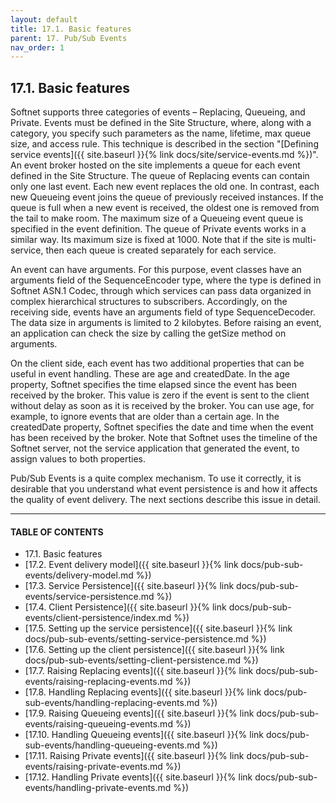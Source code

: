 ```yaml
---
layout: default
title: 17.1. Basic features
parent: 17. Pub/Sub Events
nav_order: 1
---
```


## 17.1. Basic features

Softnet supports three categories of events – Replacing, Queueing, and Private. Events must be defined in the Site Structure, where, along with a category, you specify such parameters as the name, lifetime, max queue size, and access rule. This technique is described in the section "[Defining service events]({{ site.baseurl }}{% link docs/site/service-events.md %})". An event broker hosted on the site implements a queue for each event defined in the Site Structure. The queue of Replacing events can contain only one last event. Each new event replaces the old one. In contrast, each new Queueing event joins the queue of previously received instances. If the queue is full when a new event is received, the oldest one is removed from the tail to make room. The maximum size of a Queueing event queue is specified in the event definition. The queue of Private events works in a similar way. Its maximum size is fixed at 1000. Note that if the site is multi-service, then each queue is created separately for each service.  

An event can have arguments. For this purpose, event classes have an <span class="field">arguments</span> field of the <span class="datatype">SequenceEncoder</span> type, where the type is defined in Softnet ASN.1 Codec, through which services can pass data organized in complex hierarchical structures to subscribers. Accordingly, on the receiving side, events have an <span class="field">arguments</span> field of type <span class="datatype">SequenceDecoder</span>. The data size in <span class="field">arguments</span> is limited to 2 kilobytes. Before raising an event, an application can check the size by calling the <span class="method">getSize</span> method on <span class="field">arguments</span>.  

On the client side, each event has two additional properties that can be useful in event handling. These are <span class="field">age</span> and <span class="field">createdDate</span>. In the <span class="field">age</span> property, Softnet specifies the time elapsed since the event has been received by the broker. This value is zero if the event is sent to the client without delay as soon as it is received by the broker. You can use <span class="field">age</span>, for example, to ignore events that are older than a certain age. In the <span class="field">createdDate</span> property, Softnet specifies the date and time when the event has been received by the broker. Note that Softnet uses the timeline of the Softnet server, not the service application that generated the event, to assign values to both properties.  

Pub/Sub Events is a quite complex mechanism. To use it correctly, it is desirable that you understand what event persistence is and how it affects the quality of event delivery. The next sections describe this issue in detail.

---
#### TABLE OF CONTENTS
* 17.1. Basic features
* [17.2. Event delivery model]({{ site.baseurl }}{% link docs/pub-sub-events/delivery-model.md %})
* [17.3. Service Persistence]({{ site.baseurl }}{% link docs/pub-sub-events/service-persistence.md %})
* [17.4. Client Persistence]({{ site.baseurl }}{% link docs/pub-sub-events/client-persistence/index.md %})
* [17.5. Setting up the service persistence]({{ site.baseurl }}{% link docs/pub-sub-events/setting-service-persistence.md %})
* [17.6. Setting up the client persistence]({{ site.baseurl }}{% link docs/pub-sub-events/setting-client-persistence.md %})
* [17.7. Raising Replacing events]({{ site.baseurl }}{% link docs/pub-sub-events/raising-replacing-events.md %})
* [17.8. Handling Replacing events]({{ site.baseurl }}{% link docs/pub-sub-events/handling-replacing-events.md %})
* [17.9. Raising Queueing events]({{ site.baseurl }}{% link docs/pub-sub-events/raising-queueing-events.md %})
* [17.10. Handling Queueing events]({{ site.baseurl }}{% link docs/pub-sub-events/handling-queueing-events.md %})
* [17.11. Raising Private events]({{ site.baseurl }}{% link docs/pub-sub-events/raising-private-events.md %})
* [17.12. Handling Private events]({{ site.baseurl }}{% link docs/pub-sub-events/handling-private-events.md %})